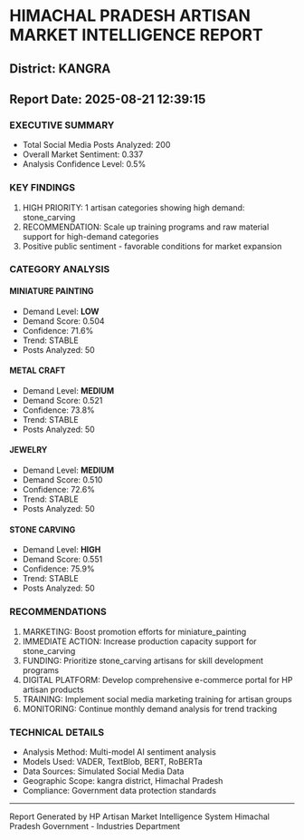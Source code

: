 # HIMACHAL PRADESH ARTISAN MARKET INTELLIGENCE REPORT
## District: KANGRA
## Report Date: 2025-08-21 12:39:15

### EXECUTIVE SUMMARY
- Total Social Media Posts Analyzed: 200
- Overall Market Sentiment: 0.337
- Analysis Confidence Level: 0.5%

### KEY FINDINGS
1. HIGH PRIORITY: 1 artisan categories showing high demand: stone_carving
2. RECOMMENDATION: Scale up training programs and raw material support for high-demand categories
3. Positive public sentiment - favorable conditions for market expansion

### CATEGORY ANALYSIS

#### MINIATURE PAINTING
- Demand Level: **LOW**
- Demand Score: 0.504
- Confidence: 71.6%
- Trend: STABLE
- Posts Analyzed: 50

#### METAL CRAFT
- Demand Level: **MEDIUM**
- Demand Score: 0.521
- Confidence: 73.8%
- Trend: STABLE
- Posts Analyzed: 50

#### JEWELRY
- Demand Level: **MEDIUM**
- Demand Score: 0.510
- Confidence: 72.6%
- Trend: STABLE
- Posts Analyzed: 50

#### STONE CARVING
- Demand Level: **HIGH**
- Demand Score: 0.551
- Confidence: 75.9%
- Trend: STABLE
- Posts Analyzed: 50

### RECOMMENDATIONS
1. MARKETING: Boost promotion efforts for miniature_painting
2. IMMEDIATE ACTION: Increase production capacity support for stone_carving
3. FUNDING: Prioritize stone_carving artisans for skill development programs
4. DIGITAL PLATFORM: Develop comprehensive e-commerce portal for HP artisan products
5. TRAINING: Implement social media marketing training for artisan groups
6. MONITORING: Continue monthly demand analysis for trend tracking

### TECHNICAL DETAILS
- Analysis Method: Multi-model AI sentiment analysis
- Models Used: VADER, TextBlob, BERT, RoBERTa
- Data Sources: Simulated Social Media Data
- Geographic Scope: kangra district, Himachal Pradesh
- Compliance: Government data protection standards

---
Report Generated by HP Artisan Market Intelligence System
Himachal Pradesh Government - Industries Department
